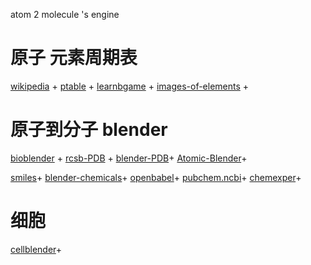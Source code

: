 atom 2 molecule 's engine


# 原子 元素周期表
[wikipedia](https://zh.wikipedia.org/wiki/%E5%8C%96%E5%AD%B8%E5%85%83%E7%B4%A0) + 
[ptable](https://www.ptable.com/) + 
[learnbgame](http://www.learnbgame.com/) +
[images-of-elements](http://images-of-elements.com/) +

# 原子到分子 blender
[bioblender](http://www.bioblender.org/) +
[rcsb-PDB](https://www.rcsb.org/) +
[blender-PDB](https://wiki.blender.org/index.php/Extensions:2.6/Py/Scripts/Import-Export/PDB)+
[Atomic-Blender](https://wiki.blender.org/index.php/Extensions%3A2.6/Py/Scripts/Import-Export/Atomic_Blender_Panel)+

[smiles](http://opensmiles.org/spec/open-smiles.html)+
[blender-chemicals](https://github.com/patrickfuller/blender-chemicals)+
[openbabel](https://github.com/openbabel/openbabel)+
[pubchem.ncbi](https://pubchem.ncbi.nlm.nih.gov/search/search.cgi)+
[chemexper](http://www.chemexper.com/index.shtml)+

# 细胞
[cellblender](https://github.com/mcellteam/cellblender)+
